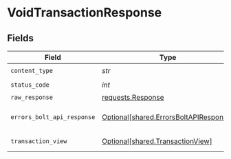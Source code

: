 # VoidTransactionResponse


## Fields

| Field                                                                                  | Type                                                                                   | Required                                                                               | Description                                                                            |
| -------------------------------------------------------------------------------------- | -------------------------------------------------------------------------------------- | -------------------------------------------------------------------------------------- | -------------------------------------------------------------------------------------- |
| `content_type`                                                                         | *str*                                                                                  | :heavy_check_mark:                                                                     | N/A                                                                                    |
| `status_code`                                                                          | *int*                                                                                  | :heavy_check_mark:                                                                     | N/A                                                                                    |
| `raw_response`                                                                         | [requests.Response](https://requests.readthedocs.io/en/latest/api/#requests.Response)  | :heavy_minus_sign:                                                                     | N/A                                                                                    |
| `errors_bolt_api_response`                                                             | [Optional[shared.ErrorsBoltAPIResponse]](../../models/shared/errorsboltapiresponse.md) | :heavy_minus_sign:                                                                     | Generic Error Schema                                                                   |
| `transaction_view`                                                                     | [Optional[shared.TransactionView]](../../models/shared/transactionview.md)             | :heavy_minus_sign:                                                                     | Void Successful                                                                        |